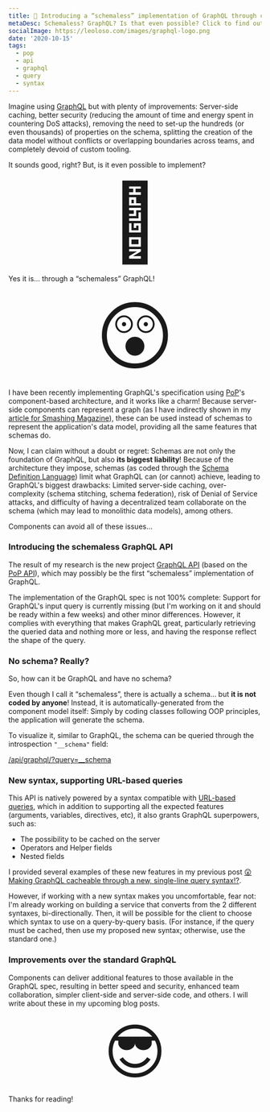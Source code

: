 ```yaml
---
title: 🚀 Introducing a “schemaless” implementation of GraphQL through components
metaDesc: Schemaless? GraphQL? Is that even possible? Click to find out!
socialImage: https://leoloso.com/images/graphql-logo.png
date: '2020-10-15'
tags:
  - pop
  - api
  - graphql
  - query
  - syntax
---
```


Imagine using [GraphQL](https://graphql.org) but with plenty of improvements: Server-side caching, better security (reducing the amount of time and energy spent in countering DoS attacks), removing the need to set-up the hundreds (or even thousands) of properties on the schema, splitting the creation of the data model without conflicts or overlapping boundaries across teams, and completely devoid of custom tooling. 

It sounds good, right? But, is it even possible to implement?

<p style="text-align: center;"><span style="font-size: 150px;">🤔</span></p>

Yes it is... through a “schemaless” GraphQL!

<p style="text-align: center;"><span style="font-size: 150px;">😲</span></p>

I have been recently implementing GraphQL's specification using [PoP](https://github.com/leoloso/PoP)'s component-based architecture, and it works like a charm! Because server-side components can represent a graph (as I have indirectly shown in my [article for Smashing Magazine](https://www.smashingmagazine.com/2019/01/introducing-component-based-api/)), these can be used instead of schemas to represent the application's data model, providing all the same features that schemas do.

Now, I can claim without a doubt or regret: Schemas are not only the foundation of GraphQL, but also **its biggest liability**! Because of the architecture they impose, schemas (as coded through the [Schema Definition Language](https://www.prisma.io/blog/graphql-sdl-schema-definition-language-6755bcb9ce51)) limit what GraphQL can (or cannot) achieve, leading to GraphQL's biggest drawbacks: Limited server-side caching, over-complexity (schema stitching, schema federation), risk of Denial of Service attacks, and difficulty of having a decentralized team collaborate on the schema (which may lead to monolithic data models), among others. 

Components can avoid all of these issues...

### Introducing the schemaless GraphQL API

The result of my research is the new project [GraphQL API](https://github.com/getpop/api-graphql) (based on the [PoP API](https://github.com/getpop/api)), which may possibly be the first “schemaless” implementation of GraphQL. 

The implementation of the GraphQL spec is not 100% complete: Support for GraphQL's input query is currently missing (but I'm working on it and should be ready within a few weeks) and other minor differences. However, it complies with everything that makes GraphQL great, particularly retrieving the queried data and nothing more or less, and having the response reflect the shape of the query.

### No schema? Really?

So, how can it be GraphQL and have no schema? 

Even though I call it “schemaless”, there is actually a schema... but **it is not coded by anyone**! Instead, it is automatically-generated from the component model itself: Simply by coding classes following OOP principles, the application will generate the schema.

To visualize it, similar to GraphQL, the schema can be queried through the introspection `"__schema"` field:

[/api/graphql/?query=__schema](https://nextapi.getpop.org/api/graphql/?query=__schema)

### New syntax, supporting URL-based queries

This API is natively powered by a syntax compatible with [URL-based queries](https://github.com/getpop/field-query), which in addition to supporting all the expected features (arguments, variables, directives, etc), it also grants GraphQL superpowers, such as:

- The possibility to be cached on the server
- Operators and Helper fields
- Nested fields

I provided several examples of these new features in my previous post [😲 Making GraphQL cacheable through a new, single-line query syntax!?](/posts/graphql-query-in-a-single-line/).

However, if working with a new syntax makes you uncomfortable, fear not: I'm already working on building a service that converts from the 2 different syntaxes, bi-directionally. Then, it will be possible for the client to choose which syntax to use on a query-by-query basis. (For instance, if the query must be cached, then use my proposed new syntax; otherwise, use the standard one.)

### Improvements over the standard GraphQL

Components can deliver additional features to those available in the GraphQL spec, resulting in better speed and security, enhanced team collaboration, simpler client-side and server-side code, and others. I will write about these in my upcoming blog posts. 

<p style="text-align: center;"><span style="font-size: 120px;">😎</span></p>

Thanks for reading!

